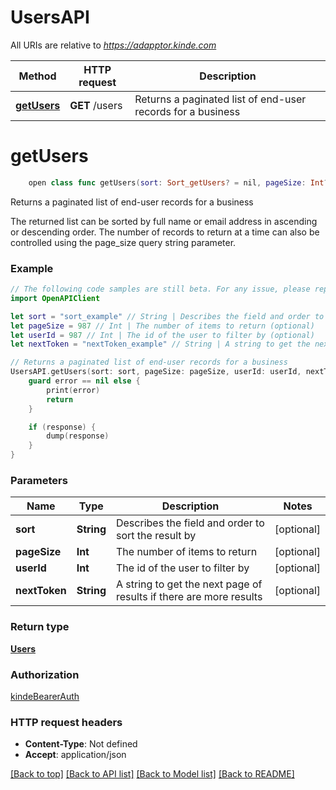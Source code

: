 # UsersAPI

All URIs are relative to *https://adapptor.kinde.com*

Method | HTTP request | Description
------------- | ------------- | -------------
[**getUsers**](UsersAPI.md#getusers) | **GET** /users | Returns a paginated list of end-user records for a business


# **getUsers**
```swift
    open class func getUsers(sort: Sort_getUsers? = nil, pageSize: Int? = nil, userId: Int? = nil, nextToken: String? = nil, completion: @escaping (_ data: Users?, _ error: Error?) -> Void)
```

Returns a paginated list of end-user records for a business

The returned list can be sorted by full name or email address in ascending or descending order. The number of records to return at a time can also be controlled using the page_size query string parameter.  

### Example
```swift
// The following code samples are still beta. For any issue, please report via http://github.com/OpenAPITools/openapi-generator/issues/new
import OpenAPIClient

let sort = "sort_example" // String | Describes the field and order to sort the result by (optional)
let pageSize = 987 // Int | The number of items to return (optional)
let userId = 987 // Int | The id of the user to filter by (optional)
let nextToken = "nextToken_example" // String | A string to get the next page of results if there are more results (optional)

// Returns a paginated list of end-user records for a business
UsersAPI.getUsers(sort: sort, pageSize: pageSize, userId: userId, nextToken: nextToken) { (response, error) in
    guard error == nil else {
        print(error)
        return
    }

    if (response) {
        dump(response)
    }
}
```

### Parameters

Name | Type | Description  | Notes
------------- | ------------- | ------------- | -------------
 **sort** | **String** | Describes the field and order to sort the result by | [optional] 
 **pageSize** | **Int** | The number of items to return | [optional] 
 **userId** | **Int** | The id of the user to filter by | [optional] 
 **nextToken** | **String** | A string to get the next page of results if there are more results | [optional] 

### Return type

[**Users**](Users.md)

### Authorization

[kindeBearerAuth](../README.md#kindeBearerAuth)

### HTTP request headers

 - **Content-Type**: Not defined
 - **Accept**: application/json

[[Back to top]](#) [[Back to API list]](../README.md#documentation-for-api-endpoints) [[Back to Model list]](../README.md#documentation-for-models) [[Back to README]](../README.md)

